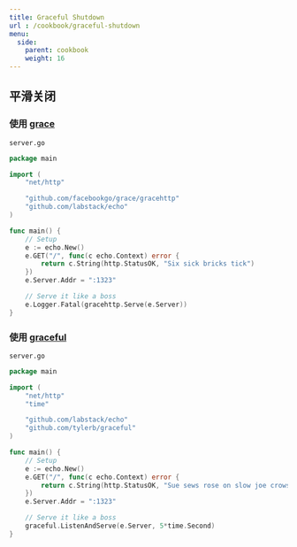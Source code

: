 ```yaml
---
title: Graceful Shutdown
url : /cookbook/graceful-shutdown
menu:
  side:
    parent: cookbook
    weight: 16
---
```


## 平滑关闭

### 使用 [grace](https://github.com/facebookgo/grace)

`server.go`

```go
package main

import (
	"net/http"

	"github.com/facebookgo/grace/gracehttp"
	"github.com/labstack/echo"
)

func main() {
	// Setup
	e := echo.New()
	e.GET("/", func(c echo.Context) error {
		return c.String(http.StatusOK, "Six sick bricks tick")
	})
	e.Server.Addr = ":1323"

	// Serve it like a boss
	e.Logger.Fatal(gracehttp.Serve(e.Server))
}
```

### 使用 [graceful](https://github.com/tylerb/graceful)

`server.go`

```go
package main

import (
	"net/http"
	"time"

	"github.com/labstack/echo"
	"github.com/tylerb/graceful"
)

func main() {
	// Setup
	e := echo.New()
	e.GET("/", func(c echo.Context) error {
		return c.String(http.StatusOK, "Sue sews rose on slow joe crows nose")
	})
	e.Server.Addr = ":1323"

	// Serve it like a boss
	graceful.ListenAndServe(e.Server, 5*time.Second)
}
```
